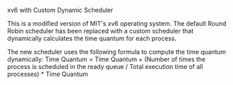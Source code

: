  xv6 with Custom Dynamic Scheduler

This is a modified version of MIT's xv6 operating system. The default Round Robin scheduler has been replaced with a custom scheduler that dynamically calculates the time quantum for each process.

The new scheduler uses the following formula to compute the time quantum dynamically:
Time Quantum = Time Quantum + (Number of times the process is scheduled in the ready queue / Total execution time of all processes) * Time Quantum

